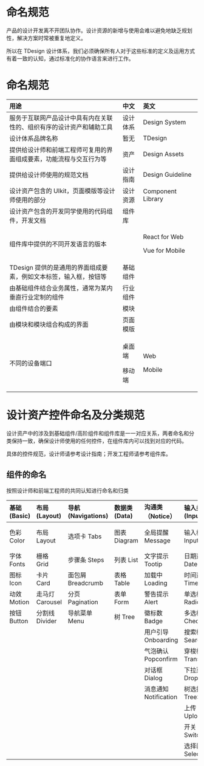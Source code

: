 # 命名规范

产品的设计开发离不开团队协作。设计资源的新增与使用会难以避免地缺乏规划性，解决方案时常被重复地定义。

所以在 TDesign 设计体系，我们必须确保所有人对于这些标准的定义及运用方式有着一致的认知，通过标准化的协作语言来进行工作。

# 命名规范

| 用途                                                                 | 中文                       | 英文                                       |
| :------------------------------------------------------------------- | :------------------------- | :----------------------------------------- |
| 服务于互联网产品设计中具有内在关联性的、组织有序的设计资产和辅助工具 | 设计体系                   | Design System                              |
| 设计体系品牌名称                                                 | 暂无                       | TDesign                                    |
| 提供给设计师和前端工程师可复用的界面组成要素，功能流程与交互行为等   | 资产                       | Design Assets                              |
| 提供给设计师使用的规范文档                                           | 设计指南                   | Design Guideline                           |
| 设计资产包含的 UIkit，页面模版等设计师使用的部分                     | 设计资源                   | Component Library                          |
| 设计资产包含的开发同学使用的代码组件，开发文档                       | 组件库                     |                                            |
| 组件库中提供的不同开发语言的版本                                     |                            | <p>React for Web </p><p>Vue for Mobile</p> |
| TDesign 提供的是通用的界面组成要素，例如文本标签，输入框，按钮等     | 基础组件                   |                                            |
| 由基础组件结合业务属性，通常为某内垂直行业定制的组件                 | 行业组件                   |                                            |
| 由组件结合的要素                                                     | 模块                       |                                            |
| 由模块和模块组合构成的界面                                           | 页面模版                   |                                            |
| 不同的设备端口                                                       | <p>桌面端</p><p>移动端</p> | <p>Web</p><p>Mobile</p>                    |

# 设计资产控件命名及分类规范

设计资产中的涉及到基础组件/高阶组件和组件库是一一对应关系，两者命名和分类保持一致，确保设计师使用的任何控件，在组件库内可以找到对应的代码。

具体的控件规范，设计师请参考设计指南；开发工程师请参考组件库。

## 组件的命名

按照设计师和前端工程师的共同认知进行命名和归类

| **基础(Basic)** | **布局(Layout)** | **导航(Navigations)** | **数据类(Data)** | **沟通类（Notice）**  | **输入类(Input)**     | **其他 Others** |
| :-------------- | :--------------- | :-------------------- | :--------------- | :-------------------- | :-------------------- | :-------------- |
| 色彩 Color      | 布局 Layout      | 选项卡 Tabs           | 图表 Diagram     | 全局提醒 Message      | 输入框 Input          | 模态抽屉 Drawer |
| 字体 Fonts      | 栅格 Grid        | 步骤条 Steps          | 列表 List        | 文字提示 Tootip       | 日期选择器 DatePicker | 锚点 Anchor     |
| 图标 Icon       | 卡片 Card        | 面包屑 Breadcrumb     | 表格 Table       | 加载中 Loading        | 时间选择器 TimePicker | 标签 Tag        |
| 动效 Motion     | 走马灯 Carousel  | 分页 Pagination       | 表单 Form        | 警告提示 Alert        | 单选框 Radio          |                 |
| 按钮 Button     | 分割线 Divider   | 导航菜单 Menu         | 树 Tree          | 徽标数 Badge          | 多选框 Checkbox       |                 |
|                 |                  |                       |                  | 用户引导 Onboarding   | 搜索框 Search         |                 |
|                 |                  |                       |                  | 气泡确认 Popconfirm   | 穿梭框 Transfer       |                 |
|                 |                  |                       |                  | 对话框 Dialog         | 下拉菜单 Dropdown     |                 |
|                 |                  |                       |                  | 消息通知 Notification | 树选择 TreeSelect     |                 |
|                 |                  |                       |                  |                       | 上传 Upload           |                 |
|                 |                  |                       |                  |                       | 开关 Switch           |                 |
|                 |                  |                       |                  |                       | 选择器 Select         |                 |
